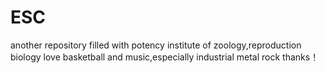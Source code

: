 # ESC
another repository filled with potency
institute of zoology,reproduction biology
love basketball and music,especially industrial metal rock
thanks！
